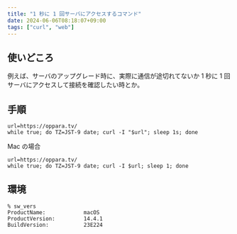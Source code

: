 ```yaml
---
title: "1 秒に 1 回サーバにアクセスするコマンド"
date: 2024-06-06T08:18:07+09:00
tags: ["curl", "web"]
---
```


## 使いどころ

例えば、サーバのアップグレード時に、実際に通信が途切れてないか 1 秒に 1 回サーバにアクセスして接続を確認したい時とか。

## 手順


```console
url=https://oppara.tv/
while true; do TZ=JST-9 date; curl -I "$url"; sleep 1s; done
```

Mac の場合
```console
url=https://oppara.tv/
while true; do TZ=JST-9 date; curl -I $url; sleep 1; done
```

## 環境

```console
% sw_vers
ProductName:            macOS
ProductVersion:         14.4.1
BuildVersion:           23E224
```

